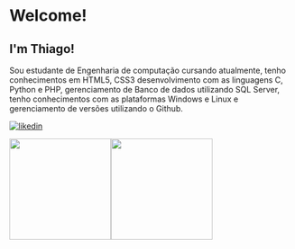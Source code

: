 # Welcome!

 

## I'm Thiago!   

 Sou estudante de Engenharia de computação cursando atualmente, tenho conhecimentos em HTML5, CSS3 desenvolvimento com as linguagens C, Python e PHP, gerenciamento de Banco de dados utilizando SQL Server, tenho conhecimentos com as plataformas Windows e Linux e gerenciamento de versões utilizando o Github.
 
[![likedin](https://img.shields.io/badge/LinkedIn-0077B5?style=for-the-badge&logo=linkedin&logoColor=white)](https://www.linkedin.com/public-profile/settings?trk=d_flagship3_profile_self_view_public_profile)

<div>
<a href="https://github.com/thiagocalixto">
<img height="180em" src="https://github-readme-stats.vercel.app/api?username=ThiagoCalixto&show_icons=true&theme=dark&include_all_commits=true&count_private=true"/><img height="180em" src="https://github-readme-stats.vercel.app/api/top-langs/?username=ThiagoCalixto&layout=compact&langs_count=7&theme=dark"/>
</div>



